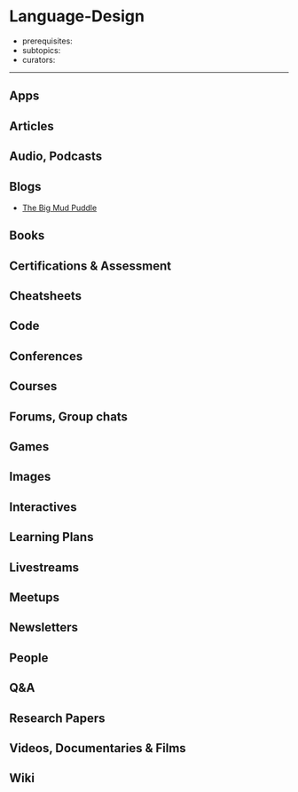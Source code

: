 # Language-Design

- prerequisites:
- subtopics:
- curators:

------

## Apps

## Articles

## Audio, Podcasts

## Blogs

- [The Big Mud Puddle](http://evincarofautumn.blogspot.nl/)


## Books

## Certifications & Assessment

## Cheatsheets

## Code

## Conferences

## Courses

## Forums, Group chats

## Games

## Images

## Interactives

## Learning Plans

## Livestreams

## Meetups

## Newsletters

## People

## Q&A

## Research Papers

## Videos, Documentaries & Films

## Wiki
